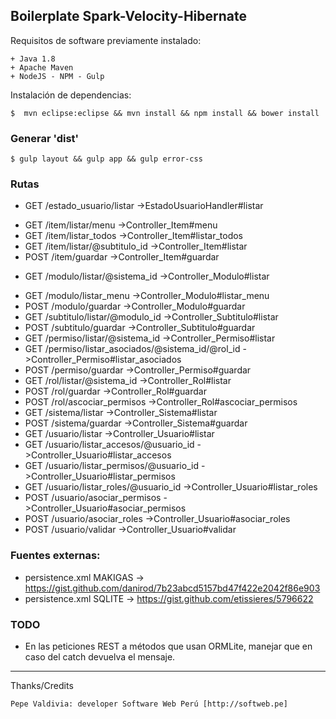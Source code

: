 ## Boilerplate Spark-Velocity-Hibernate

Requisitos de software previamente instalado:

	+ Java 1.8
	+ Apache Maven
	+ NodeJS - NPM - Gulp

Instalación de dependencias:

	$  mvn eclipse:eclipse && mvn install && npm install && bower install 

### Generar 'dist'
	
	$ gulp layout && gulp app && gulp error-css
	
### Rutas

+ GET /estado_usuario/listar ->EstadoUsuarioHandler#listar
- GET /item/listar/menu ->Controller_Item#menu
- GET /item/listar_todos ->Controller_Item#listar_todos
- GET /item/listar/@subtitulo_id ->Controller_Item#listar
- POST /item/guardar ->Controller_Item#guardar
+ GET /modulo/listar/@sistema_id ->Controller_Modulo#listar
- GET /modulo/listar_menu ->Controller_Modulo#listar_menu
- POST /modulo/guardar ->Controller_Modulo#guardar
- GET /subtitulo/listar/@modulo_id ->Controller_Subtitulo#listar
- POST /subtitulo/guardar ->Controller_Subtitulo#guardar
- GET /permiso/listar/@sistema_id ->Controller_Permiso#listar
- GET /permiso/listar_asociados/@sistema_id/@rol_id ->Controller_Permiso#listar_asociados
- POST /permiso/guardar ->Controller_Permiso#guardar
- GET /rol/listar/@sistema_id ->Controller_Rol#listar
- POST /rol/guardar ->Controller_Rol#guardar
- POST /rol/ascociar_permisos ->Controller_Rol#ascociar_permisos
- GET /sistema/listar ->Controller_Sistema#listar
- POST /sistema/guardar ->Controller_Sistema#guardar
- GET /usuario/listar ->Controller_Usuario#listar
- GET /usuario/listar_accesos/@usuario_id ->Controller_Usuario#listar_accesos
- GET /usuario/listar_permisos/@usuario_id ->Controller_Usuario#listar_permisos
- GET /usuario/listar_roles/@usuario_id ->Controller_Usuario#listar_roles
- POST /usuario/asociar_permisos ->Controller_Usuario#asociar_permisos
- POST /usuario/asociar_roles ->Controller_Usuario#asociar_roles
- POST /usuario/validar ->Controller_Usuario#validar

### Fuentes externas:

+ persistence.xml MAKIGAS -> https://gist.github.com/danirod/7b23abcd5157bd47f422e2042f86e903
+ persistence.xml SQLITE -> https://gist.github.com/etissieres/5796622 

### TODO

+ En las peticiones REST a métodos que usan ORMLite, manejar que en caso del catch devuelva el mensaje.

---

 Thanks/Credits

    Pepe Valdivia: developer Software Web Perú [http://softweb.pe]